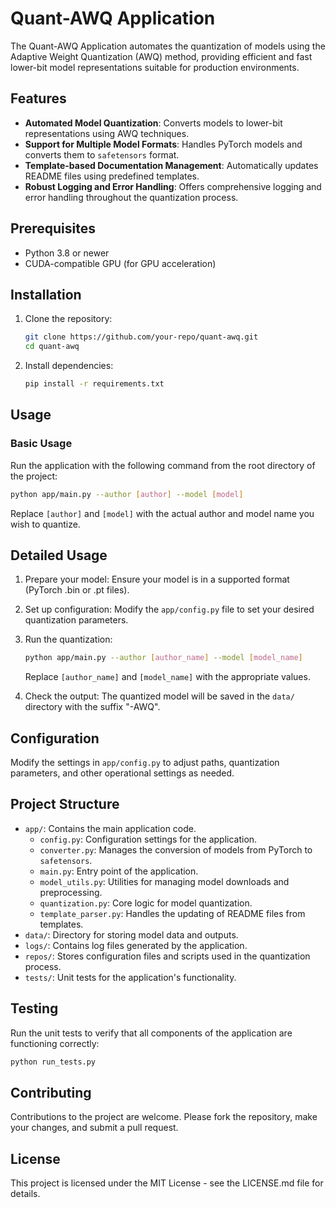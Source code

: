 # Quant-AWQ Application

The Quant-AWQ Application automates the quantization of models using the Adaptive Weight Quantization (AWQ) method, providing efficient and fast lower-bit model representations suitable for production environments.

## Features

- **Automated Model Quantization**: Converts models to lower-bit representations using AWQ techniques.
- **Support for Multiple Model Formats**: Handles PyTorch models and converts them to `safetensors` format.
- **Template-based Documentation Management**: Automatically updates README files using predefined templates.
- **Robust Logging and Error Handling**: Offers comprehensive logging and error handling throughout the quantization process.

## Prerequisites

- Python 3.8 or newer
- CUDA-compatible GPU (for GPU acceleration)

## Installation

1. Clone the repository:
   ```bash
   git clone https://github.com/your-repo/quant-awq.git
   cd quant-awq
   ```

2. Install dependencies:
   ```bash
   pip install -r requirements.txt
   ```

## Usage

### Basic Usage

Run the application with the following command from the root directory of the project:

```bash
python app/main.py --author [author] --model [model]
```

Replace `[author]` and `[model]` with the actual author and model name you wish to quantize.

## Detailed Usage

1. Prepare your model:
   Ensure your model is in a supported format (PyTorch .bin or .pt files).

2. Set up configuration:
   Modify the `app/config.py` file to set your desired quantization parameters.

3. Run the quantization:
   ```bash
   python app/main.py --author [author_name] --model [model_name]
   ```
   Replace `[author_name]` and `[model_name]` with the appropriate values.

4. Check the output:
   The quantized model will be saved in the `data/` directory with the suffix "-AWQ".

## Configuration

Modify the settings in `app/config.py` to adjust paths, quantization parameters, and other operational settings as needed.

## Project Structure

- `app/`: Contains the main application code.
  - `config.py`: Configuration settings for the application.
  - `converter.py`: Manages the conversion of models from PyTorch to `safetensors`.
  - `main.py`: Entry point of the application.
  - `model_utils.py`: Utilities for managing model downloads and preprocessing.
  - `quantization.py`: Core logic for model quantization.
  - `template_parser.py`: Handles the updating of README files from templates.
- `data/`: Directory for storing model data and outputs.
- `logs/`: Contains log files generated by the application.
- `repos/`: Stores configuration files and scripts used in the quantization process.
- `tests/`: Unit tests for the application's functionality.

## Testing

Run the unit tests to verify that all components of the application are functioning correctly:

```bash
python run_tests.py
```

## Contributing

Contributions to the project are welcome. Please fork the repository, make your changes, and submit a pull request.

## License

This project is licensed under the MIT License - see the LICENSE.md file for details.

